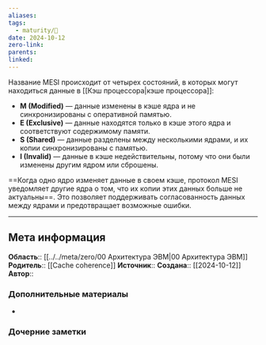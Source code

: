 ```yaml
---
aliases: 
tags:
  - maturity/🌱
date: 2024-10-12
zero-link: 
parents: 
linked:
---
```

Название MESI происходит от четырех состояний, в которых могут находиться данные в [[Кэш процессора|кэше процессора]]:

- **M (Modified)** — данные изменены в кэше ядра и не синхронизированы с оперативной памятью.
- **E (Exclusive)** — данные находятся только в кэше этого ядра и соответствуют содержимому памяти.
- **S (Shared)** — данные разделены между несколькими ядрами, и их копии синхронизированы с памятью.
- **I (Invalid)** — данные в кэше недействительны, потому что они были изменены другим ядром или сброшены.

==Когда одно ядро изменяет данные в своем кэше, протокол MESI уведомляет другие ядра о том, что их копии этих данных больше не актуальны==. Это позволяет поддерживать согласованность данных между ядрами и предотвращает возможные ошибки.

***
## Мета информация
**Область**:: [[../../meta/zero/00 Архитектура ЭВМ|00 Архитектура ЭВМ]]
**Родитель**:: [[Cache coherence]]
**Источник**:: 
**Создана**:: [[2024-10-12]]
**Автор**:: 
### Дополнительные материалы
- 

### Дочерние заметки
<!-- QueryToSerialize: LIST FROM [[]] WHERE contains(Родитель, this.file.link) or contains(parents, this.file.link) -->

